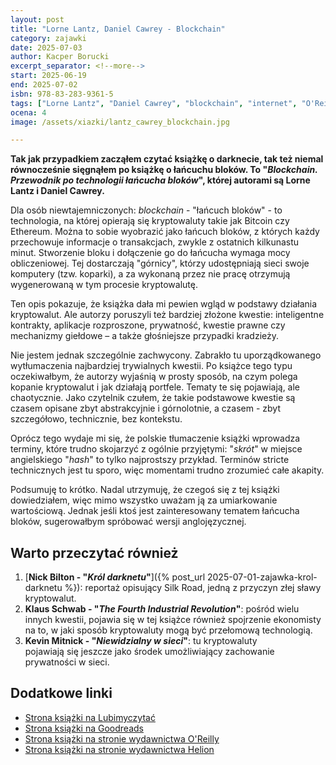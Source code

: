 ```yaml
---
layout: post
title: "Lorne Lantz, Daniel Cawrey - Blockchain"
category: zajawki
date: 2025-07-03
author: Kacper Borucki
excerpt_separator: <!--more-->
start: 2025-06-19
end: 2025-07-02
isbn: 978-83-283-9361-5
tags: ["Lorne Lantz", "Daniel Cawrey", "blockchain", "internet", "O'Reilly", "Helion"]
ocena: 4
image: /assets/xiazki/lantz_cawrey_blockchain.jpg

---
```

**Tak jak przypadkiem zacząłem czytać książkę o darknecie, tak też niemal równocześnie sięgnąłem po książkę o łańcuchu bloków. To "*Blockchain. Przewodnik po technologii łańcucha bloków*", której autorami są Lorne Lantz i Daniel Cawrey.**

<!--more-->

Dla osób niewtajemniczonych: *blockchain* - "łańcuch bloków" - to technologia, na której opierają się kryptowaluty takie jak Bitcoin czy Ethereum. Można to sobie wyobrazić jako łańcuch bloków, z których każdy przechowuje informacje o transakcjach, zwykle z ostatnich kilkunastu minut. Stworzenie bloku i dołączenie go do łańcucha wymaga mocy obliczeniowej. Tej dostarczają "górnicy", którzy udostępniają sieci swoje komputery (tzw. koparki), a za wykonaną przez nie pracę otrzymują wygenerowaną w tym procesie kryptowalutę.

Ten opis pokazuje, że książka dała mi pewien wgląd w podstawy działania kryptowalut. Ale autorzy poruszyli też bardziej złożone kwestie: inteligentne kontrakty, aplikacje rozproszone, prywatność, kwestie prawne czy mechanizmy giełdowe – a także głośniejsze przypadki kradzieży.

Nie jestem jednak szczególnie zachwycony. Zabrakło tu uporządkowanego wytłumaczenia najbardziej trywialnych kwestii. Po książce tego typu oczekiwałbym, że autorzy wyjaśnią w prosty sposób, na czym polega kopanie kryptowalut i jak działają portfele. Tematy te się pojawiają, ale chaotycznie. Jako czytelnik czułem, że takie podstawowe kwestie są czasem opisane zbyt abstrakcyjnie i górnolotnie, a czasem - zbyt szczegółowo, technicznie, bez kontekstu.

Oprócz tego wydaje mi się, że polskie tłumaczenie książki wprowadza terminy, które trudno skojarzyć z ogólnie przyjętymi: "*skrót*" w miejsce angielskiego "*hash*" to tylko najprostszy przykład. Terminów stricte technicznych jest tu sporo, więc momentami trudno zrozumieć całe akapity.

Podsumuję to krótko. Nadal utrzymuję, że czegoś się z tej książki dowiedziałem, więc mimo wszystko uważam ją za umiarkowanie wartościową. Jednak jeśli ktoś jest zainteresowany tematem łańcucha bloków, sugerowałbym spróbować wersji anglojęzycznej.

## Warto przeczytać również

1. [**Nick Bilton - "*Król darknetu*"**]({% post_url 2025-07-01-zajawka-krol-darknetu %}): reportaż opisujący Silk Road, jedną z przyczyn złej sławy kryptowalut.
2. **Klaus Schwab - "*The Fourth Industrial Revolution*"**: pośród wielu innych kwestii, pojawia się w tej książce również spojrzenie ekonomisty na to, w jaki sposób kryptowaluty mogą być przełomową technologią.
3. **Kevin Mitnick - "*Niewidzialny w sieci*"**: tu kryptowaluty pojawiają się jeszcze jako środek umożliwiający zachowanie prywatności w sieci.

## Dodatkowe linki

- [Strona książki na Lubimyczytać](https://lubimyczytac.pl/ksiazka/5037669/blockchain-przewodnik-po-technologii-lancucha-blokow-kryptowaluty-inteligentne-kontrakty-i)
- [Strona książki na Goodreads](https://www.goodreads.com/book/show/157870327-blockchain-przewodnik-po-technologii-lancucha)
- [Strona książki na stronie wydawnictwa O'Reilly](https://www.oreilly.com/library/view/mastering-blockchain/9781492054696/)
- [Strona książki na stronie wydawnictwa Helion](https://helion.pl/ksiazki/blockchain-przewodnik-po-technologii-lancucha-blokow-kryptowaluty-inteligentne-kontrakty-i-aplika-lorne-lantz-daniel-cawrey,bloprz.htm#format/d)

